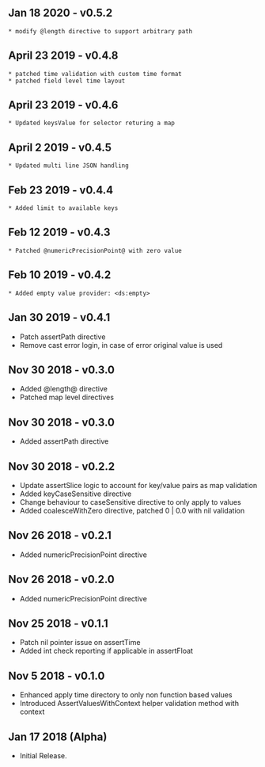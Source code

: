 ## Jan 18 2020 - v0.5.2
    * modify @length directive to support arbitrary path
    
## April 23 2019 - v0.4.8
    * patched time validation with custom time format
    * patched field level time layout
    
## April 23 2019 - v0.4.6
    * Updated keysValue for selector returing a map

## April 2 2019 - v0.4.5
    * Updated multi line JSON handling 
    
## Feb 23 2019 - v0.4.4
    * Added limit to available keys

## Feb 12 2019 - v0.4.3
    * Patched @numericPrecisionPoint@ with zero value

## Feb 10 2019 - v0.4.2
    * Added empty value provider: <ds:empty>

## Jan 30 2019 - v0.4.1
   * Patch assertPath directive
   * Remove cast error login, in case of error original value is used
    
## Nov 30 2018 - v0.3.0
   * Added @length@ directive
   * Patched map level directives

## Nov 30 2018 - v0.3.0
   * Added assertPath directive

## Nov 30 2018 - v0.2.2
   * Update assertSlice logic to account for key/value pairs as map validation
   * Added keyCaseSensitive directive
   * Change behaviour to caseSensitive directive to only apply to values
   * Added coalesceWithZero directive, patched 0 | 0.0 with nil validation

## Nov 26 2018 - v0.2.1
   * Added numericPrecisionPoint directive

## Nov 26 2018 - v0.2.0
   * Added numericPrecisionPoint directive

## Nov 25 2018 - v0.1.1
   * Patch nil pointer issue on assertTime
   * Added int check reporting if applicable in assertFloat
    
## Nov 5 2018 - v0.1.0
  * Enhanced apply time directory to only non function based values
  * Introduced AssertValuesWithContext helper validation method with context
  
## Jan 17 2018 (Alpha)
  * Initial Release.
